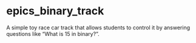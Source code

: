 epics_binary_track
==================

A simple toy race car track that allows students to control it by answering questions like “What is 15 in binary?”.